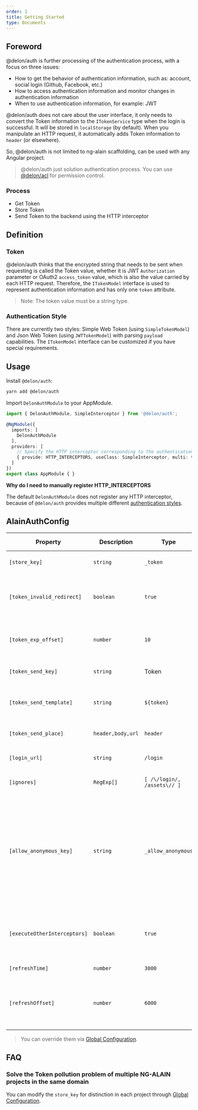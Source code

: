 ```yaml
---
order: 1
title: Getting Started
type: Documents
---
```


## Foreword

@delon/auth is further processing of the authentication process, with a focus on three issues:

+ How to get the behavior of authentication information, such as: account, social login (Github, Facebook, etc.)
+ How to access authentication information and monitor changes in authentication information
+ When to use authentication information, for example: JWT

@delon/auth does not care about the user interface, it only needs to convert the Token information to the `ITokenService` type when the login is successful. It will be stored in `localStorage` (by default). When you manipulate an HTTP request, it automatically adds Token information to `header` (or elsewhere).

So, @delon/auth is not limited to ng-alain scaffolding, can be used with any Angular project.

> @delon/auth just solution authentication process. You can use [@delon/acl](/acl) for permission control.

### Process

- Get Token
- Store Token
- Send Token to the backend using the HTTP interceptor

## Definition

### Token

@delon/auth thinks that the encrypted string that needs to be sent when requesting is called the Token value, whether it is JWT `Authorization` parameter or OAuth2 `access_token` value, which is also the value carried by each HTTP request. Therefore, the `ITokenModel` interface is used to represent authentication information and has only one `token` attribute.

> Note: The token value must be a string type.

### Authentication Style

There are currently two styles: Simple Web Token (using `SimpleTokenModel`) and Json Web Token (using `JWTTokenModel`) with parsing `payload` capabilities. The `ITokenModel` interface can be customized if you have special requirements.

## Usage

Install `@delon/auth`:

```bash
yarn add @delon/auth
```

Import `DelonAuthModule` to your AppModule.

```typescript
import { DelonAuthModule, SimpleInterceptor } from '@delon/auth';

@NgModule({
  imports: [
    DelonAuthModule
  ],
  providers: [
    // Specify the HTTP interceptor corresponding to the authentication style
    { provide: HTTP_INTERCEPTORS, useClass: SimpleInterceptor, multi: true}
  ]
})
export class AppModule { }
```

**Why do I need to manually register HTTP_INTERCEPTORS**

The default `DelonAuthModule` does not register any HTTP interceptor, because of `@delon/auth` provides multiple different [authentication styles](/auth/getting-started#AuthenticationStyle).

## AlainAuthConfig

| Property | Description | Type | Default | Global Config |
|----------|-------------|------|---------|---------------|
| `[store_key]` | `string` | `_token` | `localStorage` storage KEY value | ✅ |
| `[token_invalid_redirect]` | `boolean` | `true` | Jump to login page if invalid, includs: invalid token, token expired (Only: JWT) | ✅ |
| `[token_exp_offset]` | `number` | `10` | JWT token expiration time offset value (unit: second) | ✅ |
| `[token_send_key]` | `string` | Token | Send token parameter name | ✅ |
| `[token_send_template]` | `string` | `${token}` | Send a token template with a `${property name}` placeholder | ✅ |
| `[token_send_place]` | `header,body,url` | `header` | Send token parameter position | ✅ |
| `[login_url]` | `string` | `/login` | Login page routing address | ✅ |
| `[ignores]` | `RegExp[]` | `[ /\/login/, /assets\// ]` | Ignore the list of URL addresses | ✅ |
| `[allow_anonymous_key]` | `string` | `_allow_anonymous` | Anonymous login KEY identification, if the request parameter with the KEY is to ignore token check and add action, the key value will be removed when the request is truth | ✅ |
| `[executeOtherInterceptors]` | `boolean` | `true` | Whether continue to call other interceptor `intercept` method after token missing | ✅ |
| `[refreshTime]` | `number` | `3000` | Refresh time (unit: ms) | ✅ |
| `[refreshOffset]` | `number` | `6000` | Offset value (unit: ms), it is recommended to set according to the multiple of `refreshTime` | ✅ |

> You can override them via [Global Configuration](/docs/global-config).

## FAQ

### Solve the Token pollution problem of multiple NG-ALAIN projects in the same domain

You can modify the `store_key` for distinction in each project through [Global Configuration](/docs/global-config).
